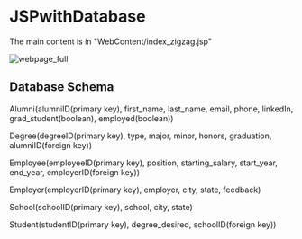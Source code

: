 # JSPwithDatabase

The main content is in "WebContent/index_zigzag.jsp"


![webpage_full](https://user-images.githubusercontent.com/39227780/63535690-aebac800-c4d7-11e9-91bd-d7ec6b2d7677.png)

Database Schema
----------------
Alumni(alumniID(primary key), first_name, last_name, email, phone, linkedIn, grad_student(boolean), employed(boolean))

Degree(degreeID(primary key), type, major, minor, honors, graduation, alumniID(foreign key))

Employee(employeeID(primary key), position, starting_salary, start_year, end_year, employerID(foreign key))

Employer(employerID(primary key), employer, city, state, feedback)

School(schoolID(primary key), school, city, state)

Student(studentID(primary key), degree_desired, schoolID(foreign key))


